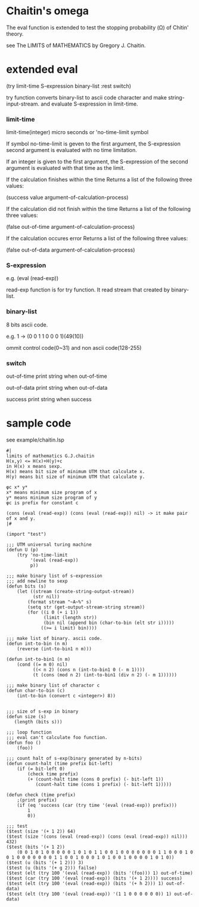 # Chaitin's omega
The eval function is extended to test the stopping probability (Ω) of Chitin' theory.

see The LIMITS of MATHEMATICS by Gregory J. Chaitin.

# extended eval
(try limit-time S-expression binary-list :rest switch)

try function converts binary-list to ascii code character and make string-input-stream.
and evaluate S-expression in limit-time.

### limit-time
limit-time(integer)  micro seconds
or 'no-time-limit symbol 

If symbol no-time-limit is geven to the first argument, the S-expression second argument is evaluated with no time limitation.

If an integer is given to the first argument, the S-expression of the second argument is evaluated with that time as the limit.

If the calculation finishes within the time
Returns a list of the following three values:

(success value argument-of-calculation-process)

If the calculation did not finish within the time
Returns a list of the following three values:

(false out-of-time argument-of-calculation-process)

If the calculation occures error
Returns a list of the following three values:

(false out-of-data argument-of-calculation-process)

### S-expression
e.g.  (eval (read-exp))

read-exp function is for try function. It read stream that created by binary-list.

### binary-list
8 bits ascii code.

e.g. 1 -> (0 0 1 1 0 0 0 1)(49(10))

ommit control code(0~31) and non ascii code(128-255)


### switch

out-of-time  print string when out-of-time

out-of-data print string when out-of-data

success print string when success

# sample code

see example/chaitin.lsp

```
#|
limits of mathematics G.J.chaitin
H(x,y) <= H(x)+H(y)+c
in H(x) x means sexp.
H(x) means bit size of minimum UTM that calculate x.
H(y) means bit size of minimum UTM that calculate y.

φc x* y* 
x* means minimum size program of x
y* means minimum size program of y
φc is prefix for constant c

(cons (eval (read-exp)) (cons (eval (read-exp)) nil) -> it make pair of x and y.
|#          

(import "test")

;;; UTM universal turing machine 
(defun U (p)
    (try 'no-time-limit
         '(eval (read-exp))
         p))

;;; make binary list of s-expression
;;; add newline to sexp 
(defun bits (s)
    (let ((stream (create-string-output-stream))
          (str nil))
        (format stream "~A~%" s)
        (setq str (get-output-stream-string stream))
        (for ((i 0 (+ i 1))
              (limit (length str))
              (bin nil (append bin (char-to-bin (elt str i)))))
             ((>= i limit) bin))))

;;; make list of binary. ascii code.
(defun int-to-bin (n m) 
    (reverse (int-to-bin1 n m)))

(defun int-to-bin1 (n m)
    (cond ((= m 0) nil) 
          ((< n 2) (cons n (int-to-bin1 0 (- m 1))))
          (t (cons (mod n 2) (int-to-bin1 (div n 2) (- m 1))))))

;;; make binary list of charactor c
(defun char-to-bin (c)
    (int-to-bin (convert c <integer>) 8))


;;; size of s-exp in binary
(defun size (s)
   (length (bits s)))

;;; loop function
;;; eval can't calculate foo function.
(defun foo ()
    (foo))

;;; count halt of s-exp(binary generated by n-bits)
(defun count-halt (time prefix bit-left)
    (if (= bit-left 0)
        (check time prefix)
        (+ (count-halt time (cons 0 prefix) (- bit-left 1))
           (count-halt time (cons 1 prefix) (- bit-left 1)))))

(defun check (time prefix)
    ;(print prefix)
    (if (eq 'success (car (try time '(eval (read-exp)) prefix)))
        1 
        0))

;;; test
($test (size '(+ 1 2)) 64)
($test (size '(cons (eval (read-exp)) (cons (eval (read-exp)) nil))) 432)
($test (bits '(+ 1 2))
    (0 0 1 0 1 0 0 0 0 0 1 0 1 0 1 1 0 0 1 0 0 0 0 0 0 0 1 1 0 0 0 1 0 0 1 0 0 0 0 0 0 0 1 1 0 0 1 0 0 0 1 0 1 0 0 1 0 0 0 0 1 0 1 0))
($test (u (bits '(+ 1 2))) 3)
($test (u (bits '(+ g 2))) failse)
($test (elt (try 100 '(eval (read-exp)) (bits '(foo))) 1) out-of-time)
($test (car (try 100 '(eval (read-exp)) (bits '(+ 1 2)))) success)
($test (elt (try 100 '(eval (read-exp)) (bits '(+ h 2))) 1) out-of-data)
($test (elt (try 100 '(eval (read-exp)) '(1 1 0 0 0 0 0 0)) 1) out-of-data)


```
